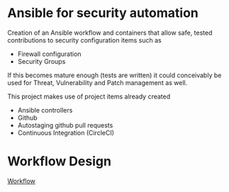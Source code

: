 # Ansible for security automation

Creation of an Ansible workflow and containers that allow safe, tested contributions to security configuration items such as

- Firewall configuration
- Security Groups

If this becomes mature enough (tests are written) it could conceivably be used for Threat, Vulnerability and Patch management as well.

This project makes use of project items already created

- Ansible controllers
- Github
- Autostaging github pull requests
- Continuous Integration (CircleCI)

# Workflow Design

[Workflow](https://github.com/cleanerbot/ansible-security/blob/master/security-automation-workflow.png)

